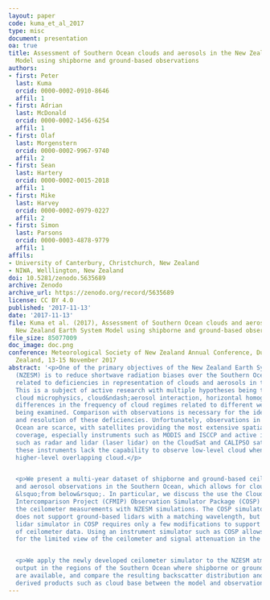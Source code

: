 ```yaml
---
layout: paper
code: kuma_et_al_2017
type: misc
document: presentation
oa: true
title: Assessment of Southern Ocean clouds and aerosols in the New Zealand Earth System
  Model using shipborne and ground-based observations
authors:
- first: Peter
  last: Kuma
  orcid: 0000-0002-0910-8646
  affil: 1
- first: Adrian
  last: McDonald
  orcid: 0000-0002-1456-6254
  affil: 1
- first: Olaf
  last: Morgenstern
  orcid: 0000-0002-9967-9740
  affil: 2
- first: Sean
  last: Hartery
  orcid: 0000-0002-0015-2018
  affil: 1
- first: Mike
  last: Harvey
  orcid: 0000-0002-0979-0227
  affil: 2
- first: Simon
  last: Parsons
  orcid: 0000-0003-4878-9779
  affil: 1
affils:
- University of Canterbury, Christchurch, New Zealand
- NIWA, Welllington, New Zealand
doi: 10.5281/zenodo.5635689
archive: Zenodo
archive_url: https://zenodo.org/record/5635689
license: CC BY 4.0
published: '2017-11-13'
date: '2017-11-13'
file: Kuma et al. (2017), Assessment of Southern Ocean clouds and aerosols in the
  New Zealand Earth System Model using shipborne and ground-based observations.pdf
file_size: 85077009
doc_image: doc.png
conference: Meteorological Society of New Zealand Annual Conference, Dunedin, New
  Zealand, 13-15 November 2017
abstract: '<p>One of the primary objectives of the New Zealand Earth System Model
  (NZESM) is to reduce shortwave radiation biases over the Southern Ocean, which are
  related to deficiencies in representation of clouds and aerosols in this region.
  This is a subject of active research with multiple hypotheses being tested including
  cloud microphysics, cloud&ndash;aerosol interaction, horizontal homogeneity and
  differences in the frequency of cloud regimes related to different weather systems
  being examined. Comparison with observations is necessary for the identification
  and resolution of these deficiencies. Unfortunately, observations in the Southern
  Ocean are scarce, with satellites providing the most extensive spatial and temporal
  coverage, especially instruments such as MODIS and ISCCP and active instruments
  such as radar and lidar (laser lidar) on the CloudSat and CALIPSO satellites. However,
  these instruments lack the capability to observe low-level cloud when there is a
  higher-level overlapping cloud.</p>


  <p>We present a multi-year dataset of shipborne and ground-based ceilometer, radar
  and aerosol observations in the Southern Ocean, which allows for cloud to be seen
  &lsquo;from below&rsquo;. In particular, we discuss the use the Cloud Feedback Model
  Intercomparison Project (CFMIP) Observation Simulator Package (COSP) to compare
  the ceilometer measurements with NZESM simulations. The COSP simulator currently
  does not support ground-based lidars with a matching wavelength, but the ACTSIM
  lidar simulator in COSP requires only a few modifications to support the analysis
  of ceilometer data. Using an instrument simulator such as COSP allows us to account
  for the limited view of the ceilometer and signal attenuation in the atmosphere.</p>


  <p>We apply the newly developed ceilometer simulator to the NZESM atmospheric state
  output in the regions of the Southern Ocean where shipborne or ground-based observations
  are available, and compare the resulting backscatter distribution and algorithmically
  derived products such as cloud base between the model and observations.</p>'
---
```

